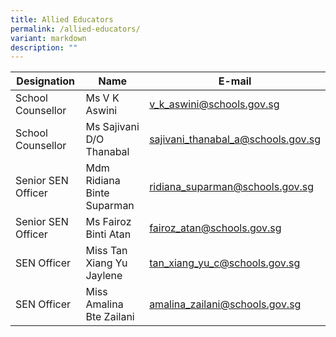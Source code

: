 ```yaml
---
title: Allied Educators
permalink: /allied-educators/
variant: markdown
description: ""
---
```

| Designation | Name | E-mail |
| --- | --- | --- |
| School Counsellor | Ms V K Aswini | v_k_aswini@schools.gov.sg
| School Counsellor | Ms Sajivani D/O Thanabal | sajivani_thanabal_a@schools.gov.sg
| Senior SEN Officer | Mdm Ridiana Binte Suparman | ridiana_suparman@schools.gov.sg
| Senior SEN Officer | Ms Fairoz Binti Atan | fairoz_atan@schools.gov.sg
| SEN Officer | Miss Tan Xiang Yu Jaylene | tan_xiang_yu_c@schools.gov.sg
| SEN Officer | Miss Amalina Bte Zailani | amalina_zailani@schools.gov.sg